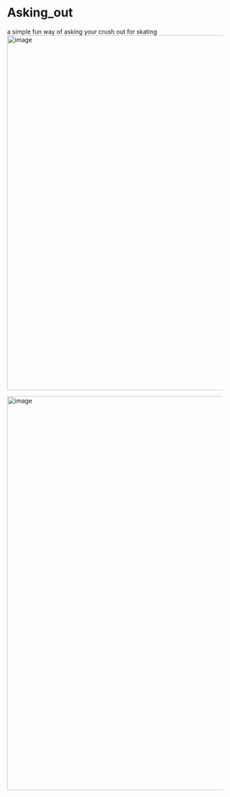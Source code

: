 # Asking_out
 a simple fun way of asking your crush out for skating
<img width="828" alt="image" src="https://github.com/user-attachments/assets/35315c48-9e93-4e70-9559-db6c58254a90">

<img width="919" alt="image" src="https://github.com/user-attachments/assets/51579896-fe52-4d09-8ef1-c31edd3ae516">

